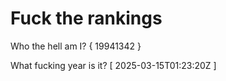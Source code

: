 # Fuck the rankings

Who the hell am I?
{ 19941342 }

What fucking year is it?
[ 2025-03-15T01:23:20Z ]
